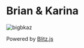 # Brian & Karina

<img src="public/bigbkaz.jpg" alt="bigbkaz">

Powered by [Blitz.js](https://blitzjs.com)
